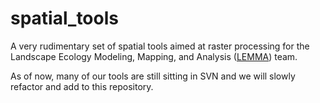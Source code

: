 # spatial_tools

A very rudimentary set of spatial tools aimed at raster processing for 
the Landscape Ecology Modeling, Mapping, and Analysis
([LEMMA](http://www.fsl.orst.edu/lemma)) team.

As of now, many of our tools are still sitting in SVN and we will slowly
refactor and add to this repository.
